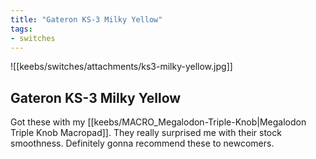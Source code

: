 ```yaml
---
title: "Gateron KS-3 Milky Yellow"
tags:
- switches
---
```


![[keebs/switches/attachments/ks3-milky-yellow.jpg]]

## Gateron KS-3 Milky Yellow

Got these with my [[keebs/MACRO_Megalodon-Triple-Knob|Megalodon Triple Knob Macropad]]. They really surprised me with their stock smoothness. Definitely gonna recommend these to newcomers.
